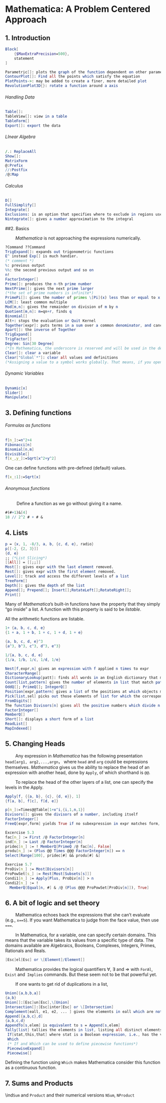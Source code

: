 # Mathematica: A Problem Centered Approach

## 1. Introduction

```mathematica
Block[
    {$MaxExtraPrecision=500},
    statement
]

Parametric[]: plots the graph of the function dependent on other parameters
ContourPlot[]: Find all the points which satisfy the equation
PlotPoints->: may be added to create a finer, more detailed plot
RevolutionPlot3D{}: rotate a function around a axis
```

###### Handling Data

```mathematica
Table[]: 
TableView[]: view in a table
TableForm[]
Export[]: export the data
```

###### LInear Algebra

```mathematica
/.: ReplaceAll
Show[]: 
MatrixForm
@:Prefix
//:Postfix
/@:Map
```

###### Calculus

```mathematica
D[]
FullSimplify[]
Integrate[]
Exclusions: is an option that specifies where to exclude in regions used by functions like Plot, Plot3D, and NIntegrate.
Nintegrate[]: gives a number approximation to the integral
```

##2. Basics

$\quad\quad$*Mathematica* is not approaching the expressions numerically.

```mathematica
?Command ??Command
TrigExpand[]: expands out trigonometric functions
E^ instead Exp[] is much handier.
(* comment *)
%: previous output
%%: the second previous output and so on
n!
FactorInteger[]
Prime[]: produces the n-th prime number
NextPrime[]: gives the next prime larger
(*the set of prime numbers is infinite*)
PrimePi[]: gives the number of primes \[Pi](x) less than or equal to x
LCM[]: least common multiple
Mod[m,n]: gives the remainder on division of m by n
Quotient[m,n]: m=qn+r, finds q
Binomial[]
Alt+: stops the evaluation or Quit Kernel
Together[expr]: puts terms in a sum over a common denominator, and cancels factors in the result. 
Apart[]: the inverse of Together
TrigExpand[]
TrigFactor[]
Degree: Sin[30 Degree]
(*In Mathematica, the underscore is reserved and will be used in the definition of functions*)
Clear[]: clear a variable
Clear["Global`*"]: clear all values and definitions
(*Assigning a value to a symbol works globally. That means, if you open a new NoteBook, the values given to variables in a previous NoteBook still exist.*)
```

###### Dynamic Variables

```mathematica
Dynamic[x]
Slider[]
Manipulate[]
```

## 3. Defining functions

###### Formulas as functions

```mathematica
f[n_]:=n^2+4
Fibonacci[n]
Binomial[n,m]
Divisible[]
f[x_,y_]:=Sqrt[x^2+y^2]
```

One can define functions with pre-defined (default) values.

```mathematica
f[x_:1]:=Sqrt[x]
```

###### Anonymous functions

$\quad\quad$ Define a function as we go without giving it a name.

```mathematica
#(#+1)&[4]
18 // 2^2 # + # &
```

## 4. Lists

```mathematica
p = {x, 1, -8/3, a, b, {c, d, e}, radio}
p[[-2, {2, 3}]]
{d, e}
;; (*List Slicing*)
[[All]] = [[;;]]
Most[]: gives expr with the last element removed. 
Rest[]: gives expr with the first element removed. 
Level[]: track and access the different levels of a list
TreeForm[]
Depth[]: gives the depth of the list
Append[]; Prepend[]; Insert[];RotateLeft[];RotateRight[];
Print[]

```

Many of *Mathematica*’s built-in functions have the property that they simply “go inside” a  list. A function with this property is said to be *listable*. 

All the arithmetic functions are listable.

```mathematica
1+ {a, b, c, d, e}
{1 + a, 1 + b, 1 + c, 1 + d, 1 + e}

{a, b, c, d, e}^3
{a^3, b^3, c^3, d^3, e^3}

1/{a, b, c, d, e}
{1/a, 1/b, 1/c, 1/d, 1/e}

Nest[f,expr,n] gives an expression with f applied n times to expr
CharacterRange[]
DictionaryLookup[patt]: finds all words in an English dictionary that match the string pattern patt
Count[list,pattern] gives the number of elements in list that match pattern
OddQ[]; PrimeQ[]; IntegerQ[]
Position[expr,pattern] gives a list of the positions at which objects matching pattern appear in expr
Pick[list,sel] picks out those elements of list for which the corresponding element of sel is True.
FromDigits[]
The function Divisors[n] gives all the positive numbers which divide n.
FactorInteger[]
MemberQ[]
Short[]: displays a short form of a list
ReadList[]
MapIndexed[]
```

## 5. Changing Heads

$\quad\quad$Any expression in _Mathematica_ has the following presentation `head[arg1, arg2,...,argn`， where `head` and `arg` could be expressions themselves. _Mathematica_ gives us the ability to replace the head of an expression with another head, done by `Apply`, of which shorthand is `@@`.

$\quad\quad$To replace the head of the other layers of a list, one can specify the levels
in the Apply.

```mathematica
Apply[f, {{a, b}, {c}, {d, e}}, 1]
{f[a, b], f[c], f[d, e]}

p[n_]:=Times@@Table[1+x^i,{i,1,n,1}]
Divisors[]: gives the divisors of a number, including itself
FactorInteger[]
FreeQ[expr,form] yields True if no subexpression in expr matches form, and yields False otherwiseFreeQ[expr,form]: True if 

Excercise 5.3
fac[n_] := First /@ FactorInteger[n]
ind[n_] := Last /@ FactorInteger[n]
pridec[n_] := ! MemberQ[PrimeQ /@ fac[n], False]
produ[n_] := (Plus @@ Times @@@ FactorInteger[n]) == n
Select[Range[100], pridec[#] && produ[#] &]

Exercise 5.7
ProDiv[n_] := Most[Divisors[n]]
ProPowSet[s_] := Rest[Most[Subsets[s]]]
Condi1[n_] := Apply[Plus, ProDiv[n]] > n
Condi2[n_] := ! 
  MemberQ[Equal[n, #] & /@ (Plus @@@ ProPowSet[ProDiv[n]]), True]
```

## 6. A bit of logic and set theory

$\quad\quad$Mathematica echoes back the expressions that she can’t evaluate (e.g., `x==5`).  If you want Mathematica to judge from the face value, then use `===`.

$\quad\quad$In Mathematica, for a variable, one can specify certain domains. This
means that the variable takes its values from a specific type of data.
The domains available are Algebraics, Booleans, Complexes, Integers,
Primes, Rationals and Reals. 

```mathematica
[Esc]el[Esc] or \[Element]/Element[]
```

$\quad\quad$Mathematica provides the logical quantifiers ∀, ∃ and ⇒ with `ForAl`,`` Exist``
and`` Implies`` commands. But these seem not to be that powerful yet. 

$\quad\quad$If one wants to get rid of duplications in a list, 

```mathematica
Union[{a,b,b,a}]
{a,b}
Union[]:[Esc]un[Esc],\[Union]
Intersection[]:[Esc]inter[Esc] or \[Intersection]
Complement[eall, e1, e2, ... ] gives the elements in eall which are not in any of the ei.
Append[{a,b,c},d]
{a,b,c,d}
AppendTo[s,elem] is equivalent to s = Append[s,elem]
Tally[list] tallies the elements in list, listing all distinct elements together with their multiplicities.
 If[stat,this,that] where stat is a Boolean expression, i.e., has the value of True or False, will execute this if the stat value is True and that otherwise. 
 Which
 (* If and Which can be used to define piecewise functions*)
 PiecewiseExpand[]
 Piecewise[]
```

Defining the function using `Which` makes Mathematica consider this function as a continuous function.  

## 7. Sums and Products

\ind`Sum` and `Product` and their numerical versions `NSum`, `NProduct`

